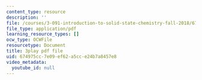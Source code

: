 ```yaml
---
content_type: resource
description: ''
file: /courses/3-091-introduction-to-solid-state-chemistry-fall-2018/674975cc7e09ef62a5cce24b7a8457e8_J4jMT49oaPI.pdf
file_type: application/pdf
learning_resource_types: []
ocw_type: OCWFile
resourcetype: Document
title: 3play pdf file
uid: 674975cc-7e09-ef62-a5cc-e24b7a8457e8
video_metadata:
  youtube_id: null
---
```


